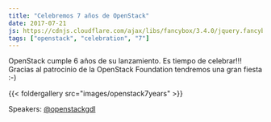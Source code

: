 ```yaml
---
title: "Celebremos 7 años de OpenStack"
date: 2017-07-21
js: https://cdnjs.cloudflare.com/ajax/libs/fancybox/3.4.0/jquery.fancybox.min.js"
tags: ["openstack", "celebration", "7"]
---
```


OpenStack cumple 6 años de su lanzamiento. Es tiempo de celebrar!!!
Gracias al patrocinio de la OpenStack Foundation tendremos una gran fiesta :-)

 {{< foldergallery src="images/openstack7years" >}}

Speakers:
[@openstackgdl](https://twitter.com/openstackgdl)


